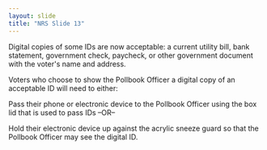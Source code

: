 ```yaml
---
layout: slide
title: "NRS Slide 13"
---
```


Digital copies of some IDs are now acceptable: a current utility bill, bank statement, government check, paycheck, or other government document with the voter's name and address.

Voters who choose to show the Pollbook Officer a digital copy of an acceptable ID will need to either:

Pass their phone or electronic device to the Pollbook Officer using the box lid that is used to pass IDs
 –OR–

Hold their electronic device up against the acrylic sneeze guard so that the Pollbook Officer may see the digital ID.